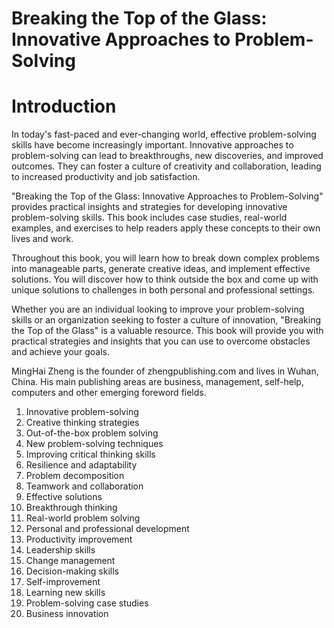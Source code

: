 # Breaking the Top of the Glass: Innovative Approaches to Problem-Solving

# Introduction

In today's fast-paced and ever-changing world, effective problem-solving skills have become increasingly important. Innovative approaches to problem-solving can lead to breakthroughs, new discoveries, and improved outcomes. They can foster a culture of creativity and collaboration, leading to increased productivity and job satisfaction.

"Breaking the Top of the Glass: Innovative Approaches to Problem-Solving" provides practical insights and strategies for developing innovative problem-solving skills. This book includes case studies, real-world examples, and exercises to help readers apply these concepts to their own lives and work.

Throughout this book, you will learn how to break down complex problems into manageable parts, generate creative ideas, and implement effective solutions. You will discover how to think outside the box and come up with unique solutions to challenges in both personal and professional settings.

Whether you are an individual looking to improve your problem-solving skills or an organization seeking to foster a culture of innovation, "Breaking the Top of the Glass" is a valuable resource. This book will provide you with practical strategies and insights that you can use to overcome obstacles and achieve your goals.

MingHai Zheng is the founder of zhengpublishing.com and lives in Wuhan, China. His main publishing areas are business, management, self-help, computers and other emerging foreword fields.



1. Innovative problem-solving
2. Creative thinking strategies
3. Out-of-the-box problem solving
4. New problem-solving techniques
5. Improving critical thinking skills
6. Resilience and adaptability
7. Problem decomposition
8. Teamwork and collaboration
9. Effective solutions
10. Breakthrough thinking
11. Real-world problem solving
12. Personal and professional development
13. Productivity improvement
14. Leadership skills
15. Change management
16. Decision-making skills
17. Self-improvement
18. Learning new skills
19. Problem-solving case studies
20. Business innovation

